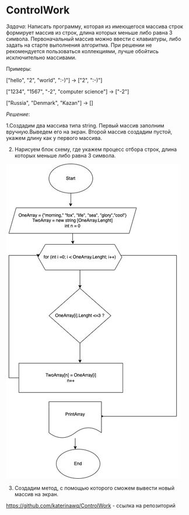 # ControlWork
*Задача*: Написать программу, которая из имеющегося массива строк формирует массив из строк, длина которых меньше либо равна 3 символа. Первоначальный массив можно ввести с клавиатуры, либо задать на старте выполнения алгоритма. При решении не рекомендуется пользоваться коллекциями, лучше обойтись исключительно массивами.

Примеры:

["hello", "2", "world", ":-)"] -> ["2", ":-)"]

["1234", "1567", "-2", "computer science"] -> ["-2"]

["Russia", "Denmark", "Kazan"] -> []

*Решение*:

1.Создадим два массива типа string. Первый массив заполним вручную.Выведем его на экран. Второй массив создадим пустой, укажем длину как у первого массива.

2. Нарисуем блок схему, где укажем процесс отбора строк, длина которых меньше либо равна 3 символа.

![](11.jpg)

3. Создадим метод, с помощью которого сможем вывести новый массив на экран.

https://github.com/katerinawq/ControlWork - ссылка на репозиторий
